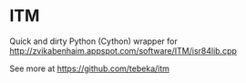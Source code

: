 # ITM

Quick and dirty Python (Cython) wrapper for
http://zvikabenhaim.appspot.com/software/ITM/isr84lib.cpp

See more at https://github.com/tebeka/itm

